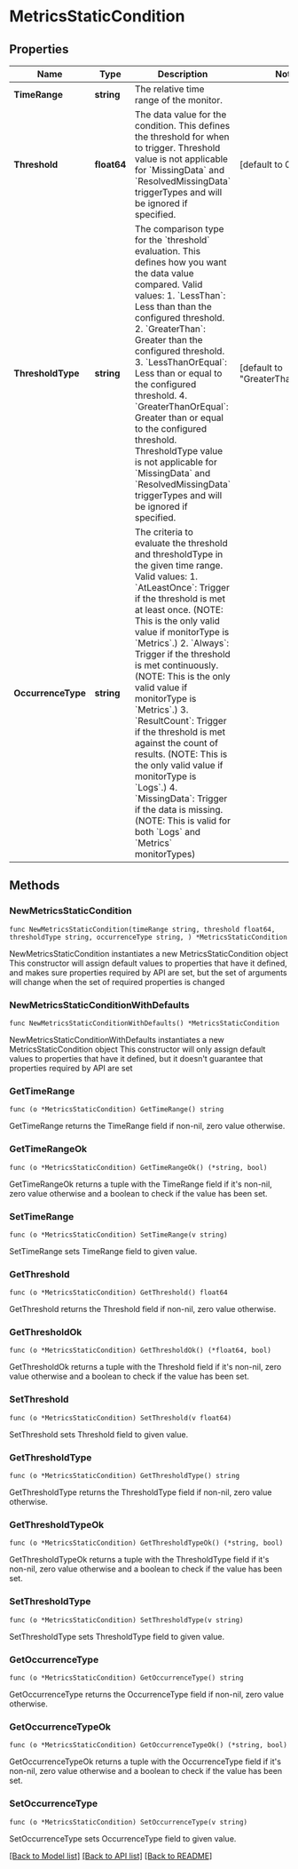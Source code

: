 # MetricsStaticCondition

## Properties

Name | Type | Description | Notes
------------ | ------------- | ------------- | -------------
**TimeRange** | **string** | The relative time range of the monitor. | 
**Threshold** | **float64** | The data value for the condition. This defines the threshold for when to trigger. Threshold value is not applicable for &#x60;MissingData&#x60; and &#x60;ResolvedMissingData&#x60; triggerTypes and will be ignored if specified. | [default to 0.0]
**ThresholdType** | **string** | The comparison type for the &#x60;threshold&#x60; evaluation. This defines how you want the data value compared. Valid values:   1. &#x60;LessThan&#x60;: Less than than the configured threshold.   2. &#x60;GreaterThan&#x60;: Greater than the configured threshold.   3. &#x60;LessThanOrEqual&#x60;: Less than or equal to the configured threshold.   4. &#x60;GreaterThanOrEqual&#x60;: Greater than or equal to the configured threshold. ThresholdType value is not applicable for &#x60;MissingData&#x60; and &#x60;ResolvedMissingData&#x60; triggerTypes and will be ignored if specified. | [default to "GreaterThanOrEqual"]
**OccurrenceType** | **string** | The criteria to evaluate the threshold and thresholdType in the given time range. Valid values:   1. &#x60;AtLeastOnce&#x60;: Trigger if the threshold is met at least once. (NOTE: This is the only valid value if monitorType is &#x60;Metrics&#x60;.)   2. &#x60;Always&#x60;: Trigger if the threshold is met continuously. (NOTE: This is the only valid value if monitorType is &#x60;Metrics&#x60;.)   3. &#x60;ResultCount&#x60;: Trigger if the threshold is met against the count of results. (NOTE: This is the only valid value if monitorType is &#x60;Logs&#x60;.)   4. &#x60;MissingData&#x60;: Trigger if the data is missing. (NOTE: This is valid for both &#x60;Logs&#x60; and &#x60;Metrics&#x60; monitorTypes) | 

## Methods

### NewMetricsStaticCondition

`func NewMetricsStaticCondition(timeRange string, threshold float64, thresholdType string, occurrenceType string, ) *MetricsStaticCondition`

NewMetricsStaticCondition instantiates a new MetricsStaticCondition object
This constructor will assign default values to properties that have it defined,
and makes sure properties required by API are set, but the set of arguments
will change when the set of required properties is changed

### NewMetricsStaticConditionWithDefaults

`func NewMetricsStaticConditionWithDefaults() *MetricsStaticCondition`

NewMetricsStaticConditionWithDefaults instantiates a new MetricsStaticCondition object
This constructor will only assign default values to properties that have it defined,
but it doesn't guarantee that properties required by API are set

### GetTimeRange

`func (o *MetricsStaticCondition) GetTimeRange() string`

GetTimeRange returns the TimeRange field if non-nil, zero value otherwise.

### GetTimeRangeOk

`func (o *MetricsStaticCondition) GetTimeRangeOk() (*string, bool)`

GetTimeRangeOk returns a tuple with the TimeRange field if it's non-nil, zero value otherwise
and a boolean to check if the value has been set.

### SetTimeRange

`func (o *MetricsStaticCondition) SetTimeRange(v string)`

SetTimeRange sets TimeRange field to given value.


### GetThreshold

`func (o *MetricsStaticCondition) GetThreshold() float64`

GetThreshold returns the Threshold field if non-nil, zero value otherwise.

### GetThresholdOk

`func (o *MetricsStaticCondition) GetThresholdOk() (*float64, bool)`

GetThresholdOk returns a tuple with the Threshold field if it's non-nil, zero value otherwise
and a boolean to check if the value has been set.

### SetThreshold

`func (o *MetricsStaticCondition) SetThreshold(v float64)`

SetThreshold sets Threshold field to given value.


### GetThresholdType

`func (o *MetricsStaticCondition) GetThresholdType() string`

GetThresholdType returns the ThresholdType field if non-nil, zero value otherwise.

### GetThresholdTypeOk

`func (o *MetricsStaticCondition) GetThresholdTypeOk() (*string, bool)`

GetThresholdTypeOk returns a tuple with the ThresholdType field if it's non-nil, zero value otherwise
and a boolean to check if the value has been set.

### SetThresholdType

`func (o *MetricsStaticCondition) SetThresholdType(v string)`

SetThresholdType sets ThresholdType field to given value.


### GetOccurrenceType

`func (o *MetricsStaticCondition) GetOccurrenceType() string`

GetOccurrenceType returns the OccurrenceType field if non-nil, zero value otherwise.

### GetOccurrenceTypeOk

`func (o *MetricsStaticCondition) GetOccurrenceTypeOk() (*string, bool)`

GetOccurrenceTypeOk returns a tuple with the OccurrenceType field if it's non-nil, zero value otherwise
and a boolean to check if the value has been set.

### SetOccurrenceType

`func (o *MetricsStaticCondition) SetOccurrenceType(v string)`

SetOccurrenceType sets OccurrenceType field to given value.



[[Back to Model list]](../README.md#documentation-for-models) [[Back to API list]](../README.md#documentation-for-api-endpoints) [[Back to README]](../README.md)


